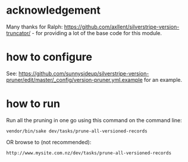 # acknowledgement

Many thanks for Ralph: https://github.com/axllent/silverstripe-version-truncator/ - for providing a lot of the base code for this module.

# how to configure

See: https://github.com/sunnysideup/silverstripe-version-pruner/edit/master/_config/version-pruner.yml.example for an example.

# how to run

Run all the pruning in one go using this command on the command line:

```
vendor/bin/sake dev/tasks/prune-all-versioned-records
```

OR browse to (not recommended):

```
http://www.mysite.com.nz/dev/tasks/prune-all-versioned-records
```
